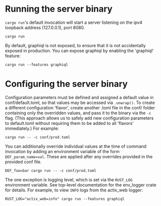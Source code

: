 # Running the server binary
`cargo run`'s default invocation will start a server listening on the ipv4
loopback address (127.0.0.1), port 8080.
```
cargo run
```
By default, graphiql is not exposed, to ensure that it is not accidentally
exposed in production. You can expose graphiql by enabling the 'graphiql'
feature:
```
cargo run --features graphiql
```

# Configuring the server binary

Configuration parameters must be defined and assigned a default value in
conf/default.toml, so that values may be accessed via `.unwrap()`. To create a
different configuration 'flavor', create another .toml file in the conf/
folder containing only the overridden values, and pass it to the binary via
the `-c` flag. (This approach allows us to safely add new configuration
parameters to default.toml without requiring them to be added to all 'flavors'
immediately.) For example:
```
cargo run -- -c conf/prod.toml
```
You can additionally override individual values at the time of command
invocation by adding an environment variable of the form `DEF_param_name=val`.
These are applied after any overrides provided in the provided conf file.
```
DEF_foo=bar cargo run -- -c conf/prod.toml
```

The one exception is logging level, which is set via the `RUST_LOG`
environment variable. See top-level documentation for the env_logger
crate for details. For example, to view `INFO` logs from the actix_web logger:
```
RUST_LOG="actix_web=info" cargo run --features graphiql
```
